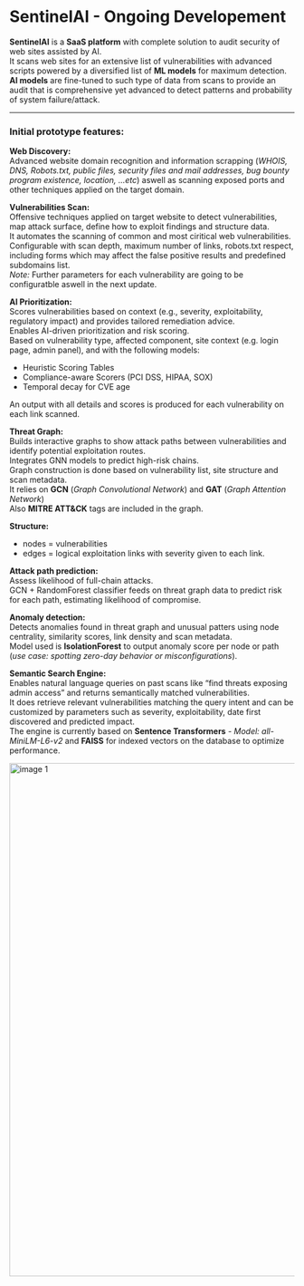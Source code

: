 # SentinelAI - Ongoing Developement

**SentinelAI** is a **SaaS platform** with complete solution to audit security of web sites assisted by AI.  
It scans web sites for an extensive list of vulnerabilities with advanced scripts powered by a diversified list of **ML models** for maximum detection.  
**AI models** are fine-tuned to such type of data from scans to provide an audit that is comprehensive yet advanced to detect patterns and probability of system failure/attack.

---

### Initial prototype features:

**Web Discovery:**  
Advanced website domain recognition and information scrapping (*WHOIS, DNS, Robots.txt, public files, security files and mail addresses, bug bounty program existence, location, ...etc*) aswell as scanning exposed ports and other techniques applied on the target domain.

**Vulnerabilities Scan:**  
Offensive techniques applied on target website to detect vulnerabilities, map attack surface, define how to exploit findings and structure data.  
It automates the scanning of common and most ciritical web vulnerabilities.  
Configurable with scan depth, maximum number of links, robots.txt respect, including forms which may affect the false positive results and predefined subdomains list.  
*Note:* Further parameters for each vulnerability are going to be configuratble aswell in the next update.

**AI Prioritization:**  
Scores vulnerabilities based on context (e.g., severity, exploitability, regulatory impact) and provides tailored remediation advice.  
Enables AI-driven prioritization and risk scoring.  
Based on vulnerability type, affected component, site context (e.g. login page, admin panel), and with the following models:  
- Heuristic Scoring Tables  
- Compliance-aware Scorers (PCI DSS, HIPAA, SOX)  
- Temporal decay for CVE age  

An output with all details and scores is produced for each vulnerability on each link scanned.

**Threat Graph:**  
Builds interactive graphs to show attack paths between vulnerabilities and identify potential exploitation routes.  
Integrates GNN models to predict high-risk chains.  
Graph construction is done based on vulnerability list, site structure and scan metadata.  
It relies on **GCN** (*Graph Convolutional Network*) and **GAT** (*Graph Attention Network*)  
Also **MITRE ATT&CK** tags are included in the graph.  

**Structure:**  
- nodes = vulnerabilities  
- edges = logical exploitation links with severity given to each link.

**Attack path prediction:**  
Assess likelihood of full-chain attacks.  
GCN + RandomForest classifier feeds on threat graph data to predict risk for each path, estimating likelihood of compromise.

**Anomaly detection:**  
Detects anomalies found in threat graph and unusual patters using node centrality, similarity scores, link density and scan metadata.  
Model used is **IsolationForest** to output anomaly score per node or path (*use case: spotting zero-day behavior or misconfigurations*).

**Semantic Search Engine:**  
Enables natural language queries on past scans like “find threats exposing admin access” and returns semantically matched vulnerabilities.  
It does retrieve relevant vulnerabilities matching the query intent and can be customized by parameters such as severity, exploitability, date first discovered and predicted impact.  
The engine is currently based on **Sentence Transformers** - *Model: all-MiniLM-L6-v2* and **FAISS** for indexed vectors on the database to optimize performance.

<img width="906" alt="image 1" src="https://github.com/user-attachments/assets/cb078c23-30ae-41fc-bb76-9a984f35621b" /> 
